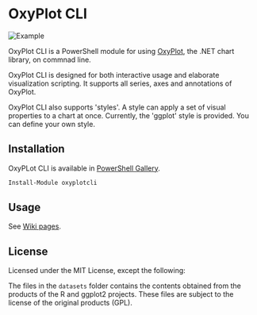 # OxyPlot CLI

![Example](https://github.com/horkerps/oxyplotcli/wiki/images/scatter.png)

OxyPlot CLI is a PowerShell module for using [OxyPlot](http://www.oxyplot.org), the .NET chart library, on commnad line.

OxyPlot CLI is designed for both interactive usage and elaborate visualization scripting. It supports all series, axes and annotations of OxyPlot.

OxyPlot CLI also supports 'styles'. A style can apply a set of visual properties to a chart at once. Currently, the 'ggplot' style is provided. You can define your own style.

## Installation

OxyPLot CLI is available in [PowerShell Gallery](https://www.powershellgallery.com/packages/oxyplotcli).

```PowerShell
Install-Module oxyplotcli
```

## Usage

See [Wiki pages](https://github.com/horkerps/oxyplotcli/wiki).

## License

Licensed under the MIT License, except the following:

The files in the `datasets` folder contains the contents obtained from the products of the R and ggplot2 projects. These files are subject to the license of the original products (GPL).

